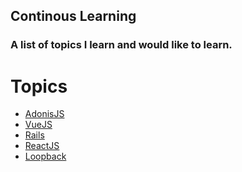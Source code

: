 <h2>Continous Learning</h2>
<h3>A list of topics I learn and would like to learn.</h3>

# Topics
- [AdonisJS](/topics/adonisjs.md)
- [VueJS](/topics/vuejs.md)
- [Rails](/topics/rails.md)
- [ReactJS](/topics/reactjs.md)
- [Loopback](/topics/loopback.md)